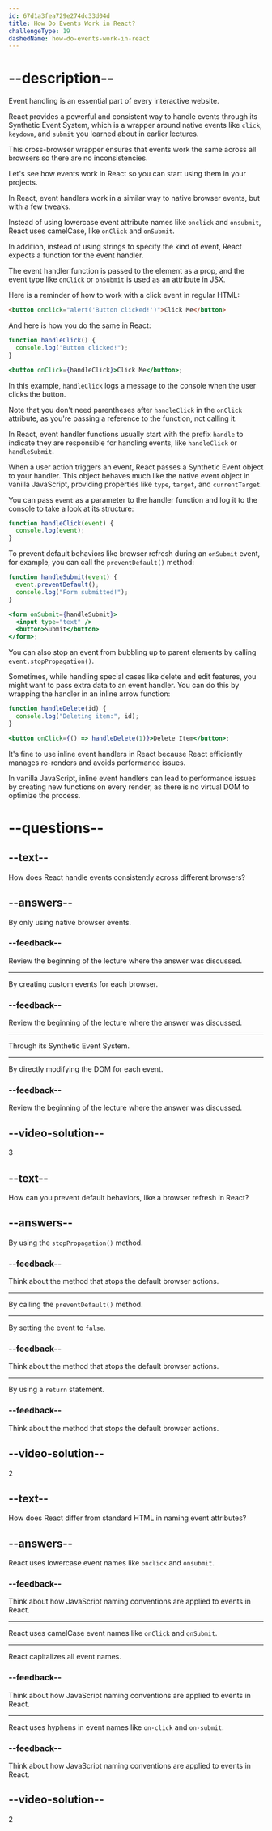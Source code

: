 ```yaml
---
id: 67d1a3fea729e274dc33d04d
title: How Do Events Work in React?
challengeType: 19
dashedName: how-do-events-work-in-react
---
```


# --description--

Event handling is an essential part of every interactive website.

React provides a powerful and consistent way to handle events through its Synthetic Event System, which is a wrapper around native events like `click`, `keydown`, and `submit` you learned about in earlier lectures.

This cross-browser wrapper ensures that events work the same across all browsers so there are no inconsistencies.

Let's see how events work in React so you can start using them in your projects.

In React, event handlers work in a similar way to native browser events, but with a few tweaks.

Instead of using lowercase event attribute names like `onclick` and `onsubmit`, React uses camelCase, like `onClick` and `onSubmit`.

In addition, instead of using strings to specify the kind of event, React expects a function for the event handler.

The event handler function is passed to the element as a prop, and the event type like `onClick` or `onSubmit` is used as an attribute in JSX.

Here is a reminder of how to work with a click event in regular HTML:

```html
<button onclick="alert('Button clicked!')">Click Me</button>
```

And here is how you do the same in React:

```jsx
function handleClick() {
  console.log("Button clicked!");
}

<button onClick={handleClick}>Click Me</button>;
```

In this example, `handleClick` logs a message to the console when the user clicks the button.

Note that you don't need parentheses after `handleClick` in the `onClick` attribute, as you're passing a reference to the function, not calling it.

In React, event handler functions usually start with the prefix `handle` to indicate they are responsible for handling events, like `handleClick` or `handleSubmit`.

When a user action triggers an event, React passes a Synthetic Event object to your handler. This object behaves much like the native event object in vanilla JavaScript, providing properties like `type`, `target`, and `currentTarget`.

You can pass `event` as a parameter to the handler function and log it to the console to take a look at its structure:

```js
function handleClick(event) {
  console.log(event);
}
```

To prevent default behaviors like browser refresh during an `onSubmit` event, for example, you can call the `preventDefault()` method:

```jsx
function handleSubmit(event) {
  event.preventDefault();
  console.log("Form submitted!");
}

<form onSubmit={handleSubmit}>
  <input type="text" />
  <button>Submit</button>
</form>;
```

You can also stop an event from bubbling up to parent elements by calling `event.stopPropagation()`.

Sometimes, while handling special cases like delete and edit features, you might want to pass extra data to an event handler. You can do this by wrapping the handler in an inline arrow function:

```jsx
function handleDelete(id) {
  console.log("Deleting item:", id);
}

<button onClick={() => handleDelete(1)}>Delete Item</button>;
```

It's fine to use inline event handlers in React because React efficiently manages re-renders and avoids performance issues.

In vanilla JavaScript, inline event handlers can lead to performance issues by creating new functions on every render, as there is no virtual DOM to optimize the process.

# --questions--

## --text--

How does React handle events consistently across different browsers?

## --answers--

By only using native browser events.

### --feedback--

Review the beginning of the lecture where the answer was discussed.

---

By creating custom events for each browser.

### --feedback--

Review the beginning of the lecture where the answer was discussed.

---

Through its Synthetic Event System.

---

By directly modifying the DOM for each event.

### --feedback--

Review the beginning of the lecture where the answer was discussed.

## --video-solution--

3

## --text--

How can you prevent default behaviors, like a browser refresh in React?

## --answers--

By using the `stopPropagation()` method.

### --feedback--

Think about the method that stops the default browser actions.

---

By calling the `preventDefault()` method.

---

By setting the event to `false`.

### --feedback--

Think about the method that stops the default browser actions.

---

By using a `return` statement.

### --feedback--

Think about the method that stops the default browser actions.

## --video-solution--

2

## --text--

How does React differ from standard HTML in naming event attributes?

## --answers--

React uses lowercase event names like `onclick` and `onsubmit`.

### --feedback--

Think about how JavaScript naming conventions are applied to events in React.

---

React uses camelCase event names like `onClick` and `onSubmit`.

---

React capitalizes all event names.

### --feedback--

Think about how JavaScript naming conventions are applied to events in React.

---

React uses hyphens in event names like `on-click` and `on-submit`.

### --feedback--

Think about how JavaScript naming conventions are applied to events in React.

## --video-solution--

2
